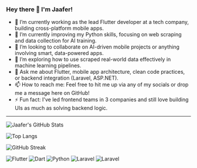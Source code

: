 ### Hey there 👋 I'm Jaafer!

- 🔭 I’m currently working as the lead Flutter developer at a tech company, building cross-platform mobile apps.
- 🌱 I’m currently improving my Python skills, focusing on web scraping and data collection for AI training.
- 👯 I’m looking to collaborate on AI-driven mobile projects or anything involving smart, data-powered apps.
- 🤔 I’m exploring how to use scraped real-world data effectively in machine learning pipelines.
- 💬 Ask me about Flutter, mobile app architecture, clean code practices, or backend integration (Laravel, ASP.NET).
- 📫 How to reach me: Feel free to hit me up via any of my socials or drop me a message here on GitHub!
- ⚡ Fun fact: I've led frontend teams in 3 companies and still love building UIs as much as solving backend logic.

---

![Jaafer's GitHub Stats](https://github-readme-stats.vercel.app/api?username=mysteri0s&show_icons=true&theme=radical)


![Top Langs](https://github-readme-stats.vercel.app/api/top-langs/?username=mysteri0s&layout=compact&theme=radical)


![GitHub Streak](https://streak-stats.demolab.com?user=mysteri0s&theme=radical&date_format=M%20j%5B%2C%20Y%5D)






![Flutter](https://img.shields.io/badge/-Flutter-02569B?logo=flutter&logoColor=white&style=flat)
![Dart](https://img.shields.io/badge/-Dart-0175C2?logo=dart&logoColor=white&style=flat)
![Python](https://img.shields.io/badge/-Python-3776AB?logo=python&logoColor=white&style=flat)
![Laravel](https://img.shields.io/badge/-Laravel-F55247?logo=laravel&)
![Laravel](https://img.shields.io/badge/-C++-F55247?logo=c++&logoColor=white&style=flat)

